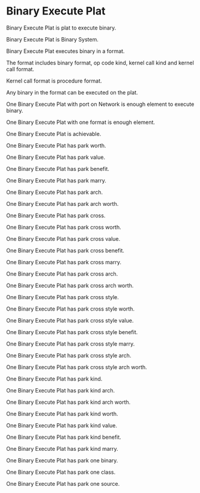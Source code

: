 # Binary Execute Plat

Binary Execute Plat is plat to execute binary.

Binary Execute Plat is Binary System.

Binary Execute Plat executes binary in a format.

The format includes binary format, op code kind, kernel call kind and kernel call format.

Kernel call format is procedure format.

Any binary in the format can be executed on the plat.

One Binary Execute Plat with port on Network is enough element to execute binary.

One Binary Execute Plat with one format is enough element.

One Binary Execute Plat is achievable.

One Binary Execute Plat has park worth.

One Binary Execute Plat has park value.

One Binary Execute Plat has park benefit.

One Binary Execute Plat has park marry.

One Binary Execute Plat has park arch. 

One Binary Execute Plat has park arch worth. 

One Binary Execute Plat has park cross.

One Binary Execute Plat has park cross worth.

One Binary Execute Plat has park cross value.

One Binary Execute Plat has park cross benefit.

One Binary Execute Plat has park cross marry.

One Binary Execute Plat has park cross arch.

One Binary Execute Plat has park cross arch worth.

One Binary Execute Plat has park cross style.

One Binary Execute Plat has park cross style worth.

One Binary Execute Plat has park cross style value.

One Binary Execute Plat has park cross style benefit.

One Binary Execute Plat has park cross style marry.

One Binary Execute Plat has park cross style arch.

One Binary Execute Plat has park cross style arch worth.

One Binary Execute Plat has park kind.

One Binary Execute Plat has park kind arch.

One Binary Execute Plat has park kind arch worth.

One Binary Execute Plat has park kind worth.

One Binary Execute Plat has park kind value.

One Binary Execute Plat has park kind benefit.

One Binary Execute Plat has park kind marry.

One Binary Execute Plat has park one binary.

One Binary Execute Plat has park one class.

One Binary Execute Plat has park one source.